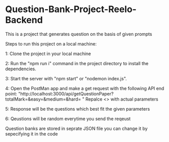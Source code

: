 # Question-Bank-Project-Reelo-Backend
This is a project that generates question on the basis of given prompts

Steps to run this project on a local machine:

1: Clone the project in your local machine

2: Run the "npm run i" command in the project directory to install the dependencies.

3: Start the server with "npm start" or "nodemon index.js".

4: Open the PostMan app and make a get request with the following API end point: "http://localhost:3000/api/getQuestionPaper?totalMark=<totalMark>&easy=<PercentDIfForEasy>&medium=<PercentDIfForMedium>&hard=
<PercentDIfForHard>"
Repalce <> with actual parameters

5: Response will be the questions which best fit the given parameters

6: Qeustions will be random everytime you send the reqeust

Question banks are stored in seprate JSON file you can change it by sepecifying it in the code
